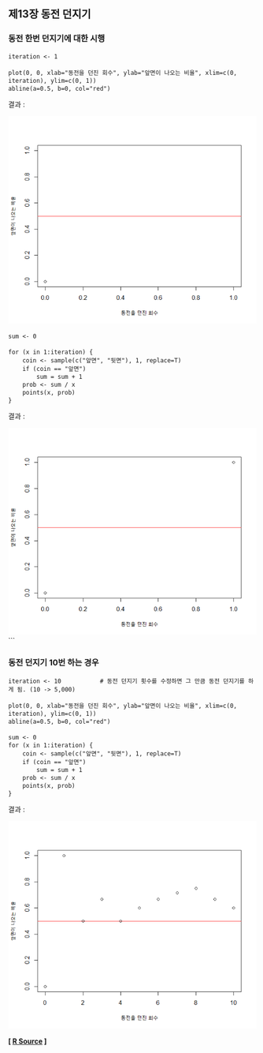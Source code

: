 ## 제13장 동전 던지기



### 동전 한번 던지기에 대한 시행

```{r}
iteration <- 1

plot(0, 0, xlab="동전을 던진 회수", ylab="앞면이 나오는 비율", xlim=c(0, iteration), ylim=c(0, 1)) 
abline(a=0.5, b=0, col="red")
```

결과 : 

![1570063272764](images/1570063272764.png)

```{r}
sum <- 0

for (x in 1:iteration) {
    coin <- sample(c("앞면", "뒷면"), 1, replace=T)
    if (coin == "앞면")
        sum = sum + 1 
    prob <- sum / x
    points(x, prob)
}
```

결과 : 

![1570063325926](images/1570063325926.png)```



### 동전 던지기 10번 하는 경우

```{r}
iteration <- 10           # 동전 던지기 횟수를 수정하면 그 만큼 동전 던지기를 하게 됨. (10 -> 5,000)

plot(0, 0, xlab="동전을 던진 회수", ylab="앞면이 나오는 비율", xlim=c(0, iteration), ylim=c(0, 1)) 
abline(a=0.5, b=0, col="red")

sum <- 0
for (x in 1:iteration) {
    coin <- sample(c("앞면", "뒷면"), 1, replace=T)
    if (coin == "앞면")
        sum = sum + 1 
    prob <- sum / x
    points(x, prob)
}
```

결과 :

![1570063350891](images/1570063350891.png)

**[ [R Source](source/ch_13_flipping_coins.R) ]**

